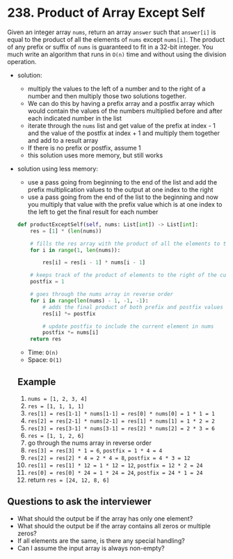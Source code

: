 # 238. Product of Array Except Self

Given an integer array `nums`, return an array `answer` such that `answer[i]` is equal to the product of all the elements of `nums` except `nums[i]`. The product of any prefix or suffix of `nums` is guaranteed to fit in a 32-bit integer. You much write an algorithm that runs in `O(n)` time and without using the division operation.

- solution:

  - multiply the values to the left of a number and to the right of a number and then multiply those two solutions together.
  - We can do this by having a prefix array and a postfix array which would contain the values of the numbers multiplied before and after each indicated number in the list
  - iterate through the `nums` list and get value of the prefix at index - 1 and the value of the postfix at index + 1 and multiply them together and add to a result array
  - If there is no prefix or postfix, assume 1
  - this solution uses more memory, but still works

- solution using less memory:

  - use a pass going from beginning to the end of the list and add the prefix multiplication values to the output at one index to the right
  - use a pass going from the end of the list to the beginning and now you multiply that value with the prefix value which is at one index to the left to get the final result for each number

  ```python
  def productExceptSelf(self, nums: List[int]) -> List[int]:
      res = [1] * (len(nums))

      # fills the res array with the product of all the elements to the left of the current element in the nums array
      for i in range(1, len(nums)):

          res[i] = res[i - 1] * nums[i - 1]

      # keeps track of the product of elements to the right of the current element
      postfix = 1

      # goes through the nums array in reverse order
      for i in range(len(nums) - 1, -1, -1):
          # adds the final product of both prefix and postfix values to res
          res[i] *= postfix

          # update postfix to include the current element in nums
          postfix *= nums[i]
      return res
  ```

  - Time: `O(n)`
  - Space: `O(1)`

  ## Example

  1. `nums = [1, 2, 3, 4]`
  2. `res = [1, 1, 1, 1]`
  3. `res[1] = res[1-1] * nums[1-1] = res[0] * nums[0] = 1 * 1 = 1`
  4. `res[2] = res[2-1] * nums[2-1] = res[1] * nums[1] = 1 * 2 = 2`
  5. `res[3] = res[3-1] * nums[3-1] = res[2] * nums[2] = 2 * 3 = 6`
  6. `res = [1, 1, 2, 6]`
  7. go through the nums array in reverse order
  8. `res[3] = res[3] * 1 = 6`, `postfix = 1 * 4 = 4`
  9. `res[2] = res[2] * 4 = 2 * 4 = 8`, `postfix = 4 * 3 = 12`
  10. `res[1] = res[1] * 12 = 1 * 12 = 12`, `postfix = 12 * 2 = 24`
  11. `res[0] = res[0] * 24 = 1 * 24 = 24`, `postfix = 24 * 1 = 24`
  12. return `res = [24, 12, 8, 6]`

## Questions to ask the interviewer

- What should the output be if the array has only one element?
- What should the output be if the array contains all zeros or multiple zeros?
- If all elements are the same, is there any special handling?
- Can I assume the input array is always non-empty?
